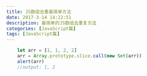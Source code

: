 ```yaml
---
title: JS数组去重最简单方法
date: 2017-3-14 14:22:51
description: 最简单的JS数组去重复方法
categories: [JavaScript篇]
tags: [JavaScript篇]
---
```

<!-- more -->
``` javascript
    let arr = [1, 1, 2, 2]
    arr = Array.prototype.slice.call(new Set(arr))
    alert(arr)
    //output: 1, 2
```